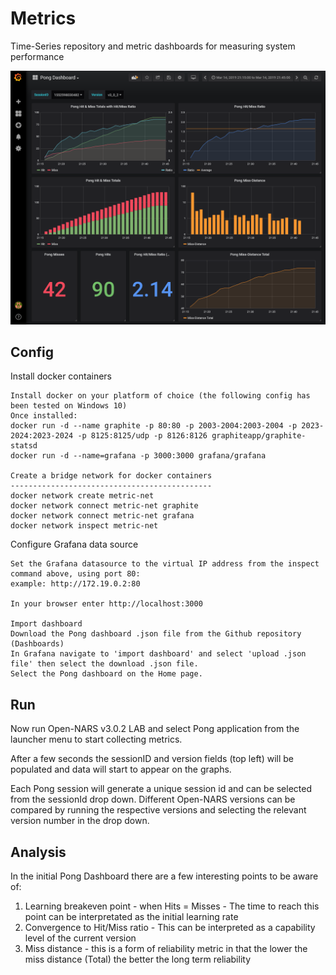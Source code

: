 # Metrics
Time-Series repository and metric dashboards for measuring system performance

<img src="https://github.com/opennars/Metrics/blob/master/Img/Pong%20Metrics.png">

## Config
Install docker containers
```
Install docker on your platform of choice (the following config has been tested on Windows 10)
Once installed:
docker run -d --name graphite -p 80:80 -p 2003-2004:2003-2004 -p 2023-2024:2023-2024 -p 8125:8125/udp -p 8126:8126 graphiteapp/graphite-statsd
docker run -d --name=grafana -p 3000:3000 grafana/grafana

Create a bridge network for docker containers
---------------------------------------------
docker network create metric-net
docker network connect metric-net graphite
docker network connect metric-net grafana
docker network inspect metric-net
```
Configure Grafana data source
```
Set the Grafana datasource to the virtual IP address from the inspect command above, using port 80:
example: http://172.19.0.2:80 

In your browser enter http://localhost:3000

Import dashboard
Download the Pong dashboard .json file from the Github repository (Dashboards)
In Grafana navigate to 'import dashboard' and select 'upload .json file' then select the download .json file.
Select the Pong dashboard on the Home page.
```
## Run
Now run Open-NARS v3.0.2 LAB and select Pong application from the launcher menu to start collecting metrics.

After a few seconds the sessionID and version fields (top left) will be populated and data will start to appear on the graphs.

Each Pong session will generate a unique session id and can be selected from the sessionId drop down. Different Open-NARS versions can be compared by running the respective versions and selecting the relevant version number in the drop down.

## Analysis
In the initial Pong Dashboard there are a few interesting points to be aware of:
1. Learning breakeven point - when Hits = Misses - The time to reach this point can be interpretated as the initial learning rate
2. Convergence to Hit/Miss ratio - This can be interpreted as a capability level of the current version
3. Miss distance - this is a form of reliability metric in that the lower the miss distance (Total) the better the long term reliability

